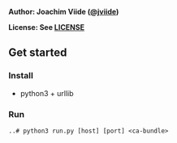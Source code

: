 **Author: Joachim Viide ([@jviide](https://github.com/jviide))**

**License: See [LICENSE](../../LICENSE)**

## Get started

### Install

* python3 + urllib

### Run
```
..# python3 run.py [host] [port] <ca-bundle>
```

